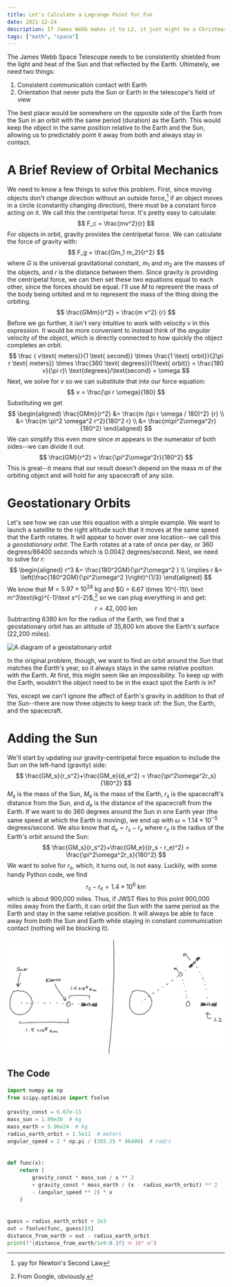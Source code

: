 ```yaml
---
title: Let's Calculate a Lagrange Point For Fun
date: 2021-12-24
description: If James Webb makes it to L2, it just might be a Christmas miracle. Also, a little code saves us from an intractable polynomial equation.
tags: ["math", "space"]
---
```


The James Webb Space Telescope needs to be consistently shielded from the light and heat of the Sun and that reflected by the Earth. Ultimately, we need two things:

1. Consistent communication contact with Earth
2. Orientation that never puts the Sun or Earth in the telescope's field of view

The best place would be somewhere on the opposite side of the Earth from the Sun in an orbit with the same period (duration) as the Earth. This would keep the object in the same position relative to the Earth and the Sun, allowing us to predictably point it away from both and always stay in contact.

# A Brief Review of Orbital Mechanics

We need to know a few things to solve this problem. First, since moving objects don't change direction without an outside force,[^1] if an object moves in a circle (constantly changing direction), there must be a constant force acting on it. We call this the centripetal force. It's pretty easy to calculate:
$$
F_c = \frac{mv^2}{r}
$$
For objects in orbit, gravity provides the centripetal force. We can calculate the force of gravity with:
$$
F_g = \frac{Gm_1 m_2}{r^2}
$$
where $G$ is the universal gravitational constant, $m_1$ and $m_2$ are the masses of the objects, and $r$ is the distance between them. Since gravity is providing the centripetal force, we can then set these two equations equal to each other, since the forces should be equal. I'll use $M$ to represent the mass of the body being orbited and $m$ to represent the mass of the thing doing the orbiting.
$$
\frac{GMm}{r^2} = \frac{m v^2} {r}
$$
Before we go further, it isn't very intuitive to work with velocity $v$ in this expression. It would be more convenient to instead think of the *angular* velocity of the object, which is directly connected to how quickly the object completes an orbit. 
$$
\frac { v\text{ meters}}{1 \text{ second}} \times \frac{1 \text{ orbit}}{2\pi r \text{ meters}} \times \frac{360 \text{ degrees}}{1\text{ orbit}} = \frac{180 v}{\pi r}\ \text{degrees}/\text{second} = \omega
$$
Next, we solve for $v$ so we can substitute that into our force equation:
$$
v = \frac{\pi r \omega}{180}
$$
Substituting we get
$$
\begin{aligned}
\frac{GMm}{r^2} &= \frac{m (\pi r \omega / 180)^2} {r} \\
&= \frac{m \pi^2 \omega^2 r^2}{180^2 r} \\
&= \frac{m\pi^2\omega^2r}{180^2}
\end{aligned}
$$
We can simplify this even more since $m$ appears in the numerator of both sides--we can divide it out.
$$
\frac{GM}{r^2} = \frac{\pi^2\omega^2r}{180^2}
$$
This is great--it means that our result doesn't depend on the mass $m$ of the orbiting object and will hold for any spacecraft of any size.

# Geostationary Orbits

Let's see how we can use this equation with a simple example. We want to launch a satellite to the right altitude such that it moves at the same speed that the Earth rotates. It will appear to hover over one location--we call this a *geostationary orbit*. The Earth rotates at a rate of once per day, or $360 \text{ degrees} / 86400 \text{ seconds}$ which is $0.0042\text{ degrees} / \text{second}$. Next, we need to solve for $r$:
$$
\begin{aligned}
r^3 &= \frac{180^2GM}{\pi^2\omega^2 } \\
\implies r &= \left(\frac{180^2GM}{\pi^2\omega^2 }\right)^{1/3}
\end{aligned}
$$
We know that $M = 5.97 \times 10^{24} \text{ kg}$ and $G = 6.67 \times 10^{-11}\ \text m^3\text{kg}^{-1}\text s^{-2}$,[^2] so we can plug everything in and get:
$$
r = 42,000 \text{ km}
$$
Subtracting 6380 km for the radius of the Earth, we find that a geostationary orbit has an altitude of 35,800 km above the Earth's surface (22,200 miles).

![A diagram of a geostationary orbit](gso.jpg "A geostationary orbit in which a satellite \"hovers\" over the same point on the Earth.")

In the original problem, though, we want to find an orbit around the *Sun* that matches the *Earth's* year, so it always stays in the same relative position with the Earth. At first, this might seem like an impossibility. To keep up with the Earth, wouldn't the object need to be in the exact spot the Earth is in?

Yes, except we can't ignore the affect of Earth's gravity in addition to that of the Sun--there are now three objects to keep track of: the Sun, the Earth, and the spacecraft.

# Adding the Sun

We'll start by updating our gravity-centripetal force equation to include the Sun on the left-hand (gravity) side:
$$
\frac{GM_s}{r_s^2}+\frac{GM_e}{d_e^2} = \frac{\pi^2\omega^2r_s}{180^2}
$$
$M_s$ is the mass of the Sun, $M_e$ is the mass of the Earth, $r_s$ is the spacecraft's distance from the Sun, and $d_e$ is the distance of the spacecraft from the Earth. If we want to do 360 degrees around the Sun in one Earth year (the same speed at which the Earth is moving), we end up with $\omega = 1.14 \times 10^{-5} \text{ degrees}/\text{second}$. We also know that $d_e = r_s - r_e$ where $r_e$ is the radius of the Earth's orbit around the Sun: 
$$
\frac{GM_s}{r_s^2}+\frac{GM_e}{(r_s - r_e)^2} = \frac{\pi^2\omega^2r_s}{180^2}
$$
We want to solve for $r_s$, which, it turns out, is not easy. Luckily, with some handy Python code, we find
$$
r_s - r_e = 1.4\times 10^6\ \text{km}
$$
which is about 900,000 miles. Thus, if JWST flies to this point 900,000 miles away from the Earth, it can orbit the Sun with the same period as the Earth and stay in the same relative position. It will always be able to face away from both the Sun and Earth while staying in constant communication contact (nothing will be blocking it).

![A diagram of the L2 Lagrange point](l2.jpg "At the L2 Lagrange point, a spacecraft can stay in the same relative position to the Earth and the Sun as the Earth travels in its orbit.")

## The Code

```python
import numpy as np
from scipy.optimize import fsolve

gravity_const = 6.67e-11
mass_sun = 1.99e30  # kg
mass_earth = 5.96e24  # kg
radius_earth_orbit = 1.5e11  # meters
angular_speed = 2 * np.pi / (365.25 * 86400)  # rad/s


def func(x):
    return (
        gravity_const * mass_sun / x ** 2
        + gravity_const * mass_earth / (x - radius_earth_orbit) ** 2
        - (angular_speed ** 2) * x
    )


guess = radius_earth_orbit + 1e3
out = fsolve(func, guess)[0]
distance_from_earth = out - radius_earth_orbit
print(f"{distance_from_earth/1e9:0.1f} ⨉ 10⁹ m")
```



[^1]: yay for Newton's Second Law
[^2]: From Google, obviously.

